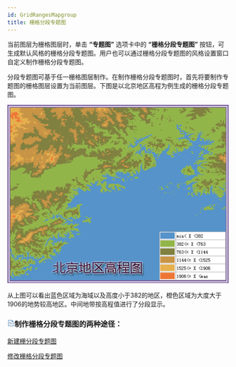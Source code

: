```yaml
---
id: GridRangesMapgroup
title: 栅格分段专题图
---
```

当前图层为栅格图层时，单击 **“专题图”** 选项卡中的 **“栅格分段专题图”**
按钮，可生成默认风格的栅格分段专题图。用户也可以通过栅格分段专题图的风格设置窗口自定义制作栅格分段专题图。

分段专题图可基于任一栅格图层制作。在制作栅格分段专题图时，首先将要制作专题图的栅格图层设置为当前图层。下图是以北京地区高程为例生成的栅格分段专题图。

![](img/Altitudepicture.png)  
  
从上图可以看出蓝色区域为海域以及高度小于382的地区，橙色区域为大度大于1906的地势较高地区。中间地带按高程值进行了分段显示。

### ![](../../img/read.gif)制作栅格分段专题图的两种途径：

<!-- ![](../../img/smalltitle.png)  -->
[新建栅分段专题图](GridRangesMapDefault.htm)

<!-- ![](../../img/smalltitle.png)  -->
[修改栅格分段专题图](GridRangesMapGroupDia.htm)
